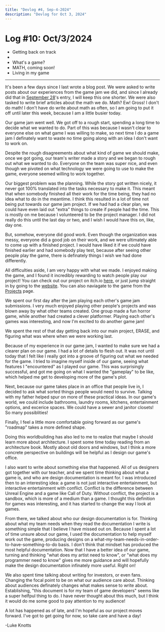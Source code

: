 ```yaml
---
title: "Devlog #4, Sep-4-2024"
description: "Devlog for Oct 3, 2024"
---
```


# Log <span class="date">#</span>10: <span class="date">Oct/3/2024</span>

<ul>
<li class="summary">Getting back on track<li>
<li class="summary">What's a game?</li>
<li class="summary">MATH, coming soon!</li>
<li class="summary">Living in my game</li>
</ul>

---

It's been a few days since I last wrote a blog post. We were asked to write posts about our experiences from the game jam we did, and since I already did that in <a class="inline-link" href="/devlog/sep-28-2024">September 28</a>'s entry, I will keep this one shorter. We were also tasked to write brief articles about the math we do. Math? Ew! Gross! I don't do math! I don't have do write about math as often, so I am going to put it off until later this week, because I am a little busier today.

Our game jam went well. We got off to a rough start, spending a long time to decide what we wanted to do. Part of this was because I wasn't clear to everyone else on what game I was willing to make, so next time I do a game jam I definately want to waste no time going along with an idea I don't want to work on.

Despite the rough disagreements about what kind of game we should make, once we got going, our team's writer made a story and we began to rough out what we wanted to do. Everyone on the team was super nice, and even though we pivoted on what technology we were going to use to make the game, everyone seemed willing to work together.

Our biggest problem was the planning. While the story got written nicely, it never got 100% translated into the tasks necessary to make it. This meant that when somebody finished all their work for the time being, they had no idea what to do in the meantime. I think this resulted in a lot of time not being put towards our game jam project. If we had had a clear plan, we could have even laid out "extra" things to create if people had the time. This is mostly on me because I volunteered to be the project manager. I did not really do this until the last day or two, and I wish I would have this on, like, day one.

But, somehow, everyone did good work. Even though the organization was messy, everyone did a good job on their work, and we were ultimately able to come up with a finished project. I would have liked it if we could have finished earlier and had somebody play test, because after seeing other people play the game, there is definately things I wish we had done differently.

All difficulties aside, I am very happy with what we made. I enjoyed making the game, and I found it incredibly rewarding to watch people play our project! You can check out our project on itch.io <a class="inline-link" href="https://rollsroyce21.itch.io/the-occulinary-club">here</a>, or just jump straight in by going to the <a class="inline-link" href="https://main--fabulous-sunflower-3e8bef.netlify.app">website</a>. You can also naviagate to the game from the <a class="inline-link" href="../projects">Projects</a> page.

We spent our first day after the jam playing each other's game jam submissions. I very much enjoyed playing other people's projects and was blown away by what other teams created. One group made a fun horror game, while another had created a clever platformer. Playing each other's games was interesting, and now I'm excited to do another game jam!

We spent the rest of that day getting back into our main project, ERASE, and figuring what was where when we were working last.

Because of my experience in our game jam, I wanted to make sure we had a clearer plan on our game. I had a lot of details to flesh out. It was not until today that I felt like I really got into a groove of figuring out what we needed for the game. I tried to imagine myself inside of our game, seeing what features I "encountered" as I played our game. This was surprisingly successful, and got me going on what I wanted the "gameplay" to be like, which helped me get to developing more of the game's plot.

Next, because our game takes place in an office that people live in, I decided to ask what sorted things people would need to survive. Talking with my father helped spur on more of these practical ideas. In our game's world, we could include bathrooms, laundry rooms, kitchens, entertainment options, and excerice spaces. We could have a sewer and janitor closets! So many possiblities!

Finally, I feel a little more comfortable going forward as our game's "roadmap" takes a more defined shape.

Doing this worldbuilding has also led to me to realize that maybe I should learn more about architecture. I spent some time today reading from an architecture book. Mostly about old doors and windows, but I think a more concrete perspective on buildings will be helpful as I design our game's office.

I also want to write about something else that happened. All of us designers got together with our teacher, and we spent time thinking about what a game is, and who are design documentation is meant for. I was introduced then to an interesting idea: a game is not just interactive entertainment, but interactive entertainment with conflict. Conflict is the difference between Unreal Engine and a game like Call of Duty. Without conflict, the project is a sandbox, which is more of a medium than a game. I thought this definition for games was interesting, and it has started to change the way I look at games.

From there, we talked about who our design documentation is for. Thinking about what my team needs when they read the documentation I write is something simple that I believe I have missed out on. Because I spent a lot of time unsure about our game, I used the documentation to help myself work out the game, producing designs on a what-my-team-needs-in-order-to-have-something-to-do basis. I don't think that mindset has produced the most helpful documentation. Now that I have a better idea of our game, turning and thinking "what does my artist need to know", or "what does my programmer need to know" gives me more guidance and will hopefully make the design documentation infinately more useful. Right on!

We also spent time talking about writing for investors, or even fans. Changing the focal point to be on what our audience care about. Thinking about audiences definately changes what makes sense to write about. Establishing, "this document is for my team of game developers" seems like a super helfpul thing to do. I have never thought about this much, but I think it would do me some good to pay attention to my audience!

A lot has happened as of late, and I'm hopeful as our project moves forward. I've got to get going for now, so take care and have a day!

<p class="signature">-Luke Knotts</p>
